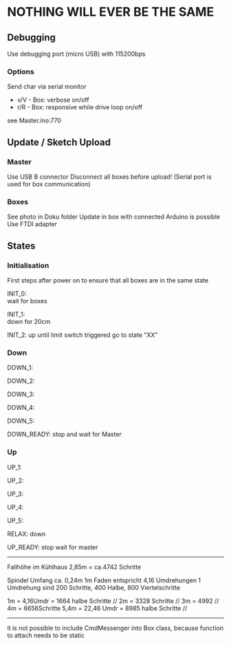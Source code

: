 # NOTHING WILL EVER BE THE SAME


## Debugging
Use debugging port (micro USB) with 115200bps

### Options
Send char via serial monitor
* v/V - Box: verbose on/off
* r/R - Box: responsive while drive loop on/off

see Master.ino:770

## Update / Sketch Upload
### Master
Use USB B connector
Disconnect all boxes before upload!
(Serial port is used for box communication)


### Boxes
See photo in Doku folder
Update in box with connected Arduino is possible
Use FTDI adapter


## States

### Initialisation
First steps after power on to ensure that all boxes are in the same state

INIT_0:   
  wait for boxes

INIT_1:   
  down for 20cm

INIT_2:
  up until limit switch triggered
    go to state "XX"


### Down

DOWN_1:

DOWN_2:

DOWN_3:

DOWN_4:

DOWN_5:

DOWN_READY:
  stop and wait for Master

### Up

UP_1:

UP_2:

UP_3:

UP_4:

UP_5:

RELAX:
  down

UP_READY:
  stop
  wait for master


----


  Fallhöhe im Kühlhaus 2,85m = ca.4742 Schritte


  Spindel Umfang ca. 0,24m
  1m Faden entspricht 4,16 Umdrehungen
  1 Umdrehung sind 200 Schritte, 400 Halbe, 800 Viertelschritte

  1m = 4,16Umdr = 1664 halbe Schritte // 2m = 3328 Schritte   // 3m = 4992 //  4m = 6656Schritte
  5,4m = 22,46 Umdr = 8985 halbe Schritte //



----


it is not possible to include CmdMessenger into Box class, because function to attach needs to be static


